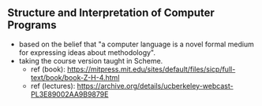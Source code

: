 ## Structure and Interpretation of Computer Programs
- based on the belief that "a computer language is a novel formal medium for expressing ideas about methodology".
- taking the course version taught in Scheme.
	- ref (book): https://mitpress.mit.edu/sites/default/files/sicp/full-text/book/book-Z-H-4.html
	- ref (lectures): https://archive.org/details/ucberkeley-webcast-PL3E89002AA9B9879E
